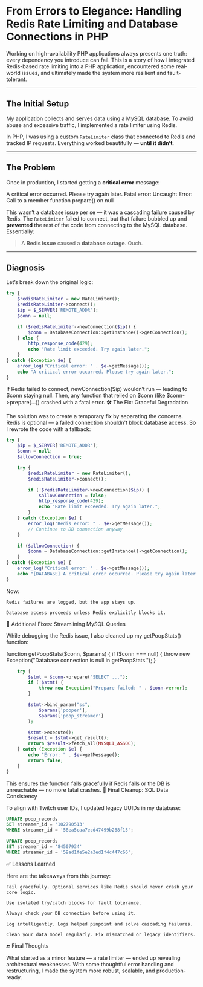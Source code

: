# From Errors to Elegance: Handling Redis Rate Limiting and Database Connections in PHP

Working on high-availability PHP applications always presents one truth: every dependency you introduce can fail. This is a story of how I integrated Redis-based rate limiting into a PHP application, encountered some real-world issues, and ultimately made the system more resilient and fault-tolerant.

---

## The Initial Setup

My application collects and serves data using a MySQL database. To avoid abuse and excessive traffic, I implemented a rate limiter using Redis.


In PHP, I was using a custom `RateLimiter` class that connected to Redis and tracked IP requests. Everything worked beautifully — **until it didn’t**.

---

## The Problem

Once in production, I started getting a **critical error** message:

A critical error occurred. Please try again later.
Fatal error: Uncaught Error: Call to a member function prepare() on null


This wasn’t a database issue per se — it was a cascading failure caused by Redis. The `RateLimiter` failed to connect, but that failure bubbled up and **prevented** the rest of the code from connecting to the MySQL database. Essentially:

> A **Redis issue** caused a **database outage**. Ouch.

---

## Diagnosis

Let’s break down the original logic:

```php
try {
    $redisRateLimiter = new RateLimiter();
    $redisRateLimiter->connect();
    $ip = $_SERVER['REMOTE_ADDR'];
    $conn = null;

    if ($redisRateLimiter->newConnection($ip)) {
        $conn = DatabaseConnection::getInstance()->getConnection();
    } else {
        http_response_code(429);
        echo "Rate limit exceeded. Try again later.";
    }
} catch (Exception $e) {
    error_log("Critical error: " . $e->getMessage());
    echo "A critical error occurred. Please try again later.";
}
```
If Redis failed to connect, newConnection($ip) wouldn’t run — leading to $conn staying null. Then, any function that
relied on $conn (like $conn->prepare(...)) crashed with a fatal error.
🛠 The Fix: Graceful Degradation

The solution was to create a temporary fix by separating the concerns. Redis is optional — a failed connection shouldn't block database access. So I rewrote the code with a fallback:

```php
try {
    $ip = $_SERVER['REMOTE_ADDR'];
    $conn = null;
    $allowConnection = true;

    try {
        $redisRateLimiter = new RateLimiter();
        $redisRateLimiter->connect();

        if (!$redisRateLimiter->newConnection($ip)) {
            $allowConnection = false;
            http_response_code(429);
            echo "Rate limit exceeded. Try again later.";
        }
    } catch (Exception $e) {
        error_log("Redis error: " . $e->getMessage());
        // Continue to DB connection anyway
    }

    if ($allowConnection) {
        $conn = DatabaseConnection::getInstance()->getConnection();
    }
} catch (Exception $e) {
    error_log("Critical error: " . $e->getMessage());
    echo "[DATABASE] A critical error occurred. Please try again later.";
}
```
Now:

    Redis failures are logged, but the app stays up.

    Database access proceeds unless Redis explicitly blocks it.

🔄 Additional Fixes: Streamlining MySQL Queries

While debugging the Redis issue, I also cleaned up my getPoopStats() function:

function getPoopStats($conn, $params) {
    if ($conn === null) {
        throw new Exception("Database connection is null in getPoopStats.");
    }

```php
    try {
        $stmt = $conn->prepare("SELECT ...");
        if (!$stmt) {
            throw new Exception("Prepare failed: " . $conn->error);
        }

        $stmt->bind_param("ss", 
            $params['pooper'],
            $params['poop_streamer']
        );

        $stmt->execute();
        $result = $stmt->get_result();
        return $result->fetch_all(MYSQLI_ASSOC);
    } catch (Exception $e) {
        echo "Error: " . $e->getMessage();
        return false;
    }
}
```
This ensures the function fails gracefully if Redis fails or the DB is unreachable — no more fatal crashes.
🧹 Final Cleanup: SQL Data Consistency

To align with Twitch user IDs, I updated legacy UUIDs in my database:
```sql
UPDATE poop_records
SET streamer_id = '102790513'
WHERE streamer_id = '58ea5caa7ecd47499b268f15';

UPDATE poop_records
SET streamer_id = '84507934'
WHERE streamer_id = '59ad1fe5e2a3ed1f4c447c66';
```
✅ Lessons Learned

Here are the takeaways from this journey:

    Fail gracefully. Optional services like Redis should never crash your core logic.

    Use isolated try/catch blocks for fault tolerance.

    Always check your DB connection before using it.

    Log intelligently. Logs helped pinpoint and solve cascading failures.

    Clean your data model regularly. Fix mismatched or legacy identifiers.

🔚 Final Thoughts

What started as a minor feature — a rate limiter — ended up revealing architectural weaknesses. With some thoughtful error handling and restructuring, I made the system more robust, scalable, and production-ready.
